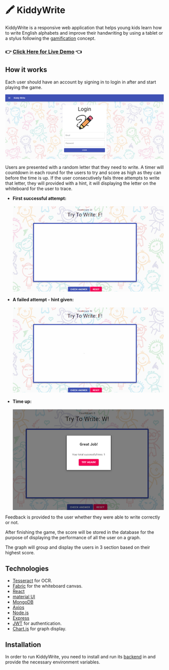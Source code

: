 # :crayon: KiddyWrite

KiddyWrite is a responsive web application that helps young kids learn how to write English alphabets and improve their handwriting by using a tablet or a stylus following the [gamification](https://en.wikipedia.org/wiki/Gamification) concept.

### :point_right: [Click Here for Live Demo](https://he-nd.github.io/kiddy-write/) :point_left:

## How it works
 
Each user should have an account by signing in to login in after and start playing the game.

 ![login page](https://github.com/He-Nd/kiddy-write/blob/main/readmeAssets/login-pc.png)

Users are presented with a random letter that they need to write. A timer will countdown in each round for the users to try and score as high as they can before the time is up. If the user consecutively fails three attempts to write that letter, they will provided with a hint, it will displaying the letter on the whiteboard for the user to trace.


<ul>
 <li><b>First successful attempt:</b></li>
 <br/>
<img src="https://github.com/He-Nd/kiddy-write/blob/main/readmeAssets/writeCorrect.gif" align="center" /> 
&nbsp;<br/>

 <li><b>A failed attempt - hint given:</b></li>
 <br/>
<img src="https://github.com/He-Nd/kiddy-write/blob/main/readmeAssets/writeWrongAndHint.gif" />
&nbsp;<br/>

 <li><b>Time up:</b></li>
 <br/>
<img src="https://github.com/He-Nd/kiddy-write/blob/main/readmeAssets/timeUp.png" align="center" />
</ul>
Feedback is provided to the user whether they were able to write correctly or not.

After finishing the game, the score will be stored in the database for the purpose of displaying the performance of all the user on a graph.

The graph will group and display the users in 3 section based on their highest score.

## Technologies

 

- [Tesseract](https://www.npmjs.com/package/tesseract.js/v/2.1.1) for OCR.
- [Fabric](https://www.npmjs.com/package/fabric) for the whiteboard canvas.
- [React](https://reactjs.org/)
- [material UI](https://mui.com/)
- [MongoDB](mongodb.com)
- [Axios](https://axios-http.com/docs/intro)
- [Node.js](https://nodejs.org/en/)
- [Express](https://expressjs.com/)
- [JWT](https://jwt.io/) for authentication.
- [Chart.js](https://www.chartjs.org/) for graph display.

## Installation

 

In order to run KiddyWrite, you need to install and run its [backend](https://github.com/He-Nd/kiddy-write-backend) in and provide the necessary environment variables.
